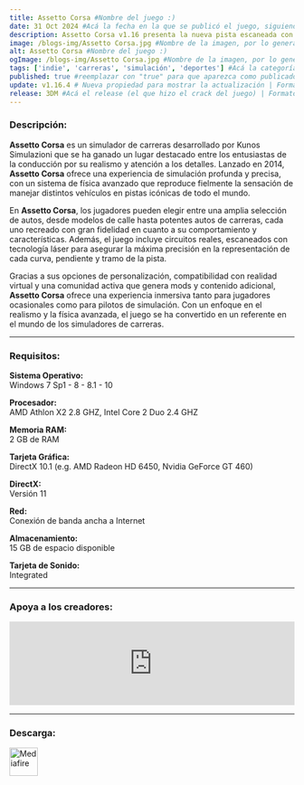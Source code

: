 ```yaml
---
title: Assetto Corsa #Nombre del juego :)
date: 31 Oct 2024 #Acá la fecha en la que se publicó el juego, siguiendo este formato: Dia "30", Mes "Oct", Año "2024" = como debe quedar: 30 Oct 2024
description: Assetto Corsa v1.16 presenta la nueva pista escaneada con láser "Laguna Seca", 7 coches nuevos, entre los que se encuentra el esperado Alfa Romeo Giulia Quadrifoglio. #Acá una mini descripción del juego
image: /blogs-img/Assetto Corsa.jpg #Nombre de la imagen, por lo general es exactamente el mismo nombre que el juego excluyendo lo ":" (Dos puntos)
alt: Assetto Corsa #Nombre del juego :)
ogImage: /blogs-img/Assetto Corsa.jpg #Nombre de la imagen, por lo general es exactamente el mismo nombre que el juego excluyendo lo ":" (Dos puntos)
tags: ['indie', 'carreras', 'simulación', 'deportes'] #Acá la categoría o categorías del juego, si es más de una se coloca en este formato: ['categoría1', 'categoría2']
published: true #reemplazar con "true" para que aparezca como publicado
update: v1.16.4 # Nueva propiedad para mostrar la actualización | Formato: v1.0.0
release: 3DM #Acá el release (el que hizo el crack del juego) | Formato: Nicolhetti
---
```


<!--En VSCode seleccionando una palabra, por ejemplo: "NOMBRE-DEL-JUEGO" y apretando Ctrl+F2 se seleccionan todas las palabras iguales-->

### Descripción:
**Assetto Corsa** es un simulador de carreras desarrollado por Kunos Simulazioni que se ha ganado un lugar destacado entre los entusiastas de la conducción por su realismo y atención a los detalles. Lanzado en 2014, **Assetto Corsa** ofrece una experiencia de simulación profunda y precisa, con un sistema de física avanzado que reproduce fielmente la sensación de manejar distintos vehículos en pistas icónicas de todo el mundo.

En **Assetto Corsa**, los jugadores pueden elegir entre una amplia selección de autos, desde modelos de calle hasta potentes autos de carreras, cada uno recreado con gran fidelidad en cuanto a su comportamiento y características. Además, el juego incluye circuitos reales, escaneados con tecnología láser para asegurar la máxima precisión en la representación de cada curva, pendiente y tramo de la pista.

Gracias a sus opciones de personalización, compatibilidad con realidad virtual y una comunidad activa que genera mods y contenido adicional, **Assetto Corsa** ofrece una experiencia inmersiva tanto para jugadores ocasionales como para pilotos de simulación. Con un enfoque en el realismo y la física avanzada, el juego se ha convertido en un referente en el mundo de los simuladores de carreras.

<!--Prompt para Chat-GPT: Hazme una descripción para el juego "NOMBRE-DEL-JUEGO" y cada que menciones "NOMBRE-DEL-JUEGO" ponlo en negrita -->

---

### Requisitos:
**Sistema Operativo:**  
Windows 7 Sp1 - 8 - 8.1 - 10

**Procesador:**  
AMD Athlon X2 2.8 GHZ, Intel Core 2 Duo 2.4 GHZ

**Memoria RAM:**  
2 GB de RAM

**Tarjeta Gráfica:**  
DirectX 10.1 (e.g. AMD Radeon HD 6450, Nvidia GeForce GT 460)

**DirectX:**  
Versión 11

**Red:**  
Conexión de banda ancha a Internet

**Almacenamiento:**  
15 GB de espacio disponible

**Tarjeta de Sonido:**  
Integrated

<!--Si falta o sobra un requisito se quita o se agrega manteniendo el mismo formato-->

---

### Apoya a los creadores:
<iframe src="https://store.steampowered.com/widget/244210/" frameborder="0" style="background-color: transparent; width: 100% !important; aspect-ratio: 646 / 190;"></iframe>

<!--Reemplazar los numeros (AppID) del juego (en este caso 2668510) por el numero (AppID) correspondiente con el juego a publicar-->
<!--El AppID se encuentra en la URL del Juego en Steam-->

---

### Descarga:

[<img src="https://gist.github.com/cxmeel/0dbc95191f239b631c3874f4ccf114e2/raw/download.svg" alt="Mediafire" height="50" />](https://www.mediafire.com/file/p84x3lte2fnh2lk/Assetto_Corsa_-_By_Nicolhetti_Projects.torrent/file)

<!-- # se debe reemplazar por el link de descarga-->

<!--NOMBRE-DEL-SERVICIO se debe reemplazar por el servicio donde está subido el juego-->